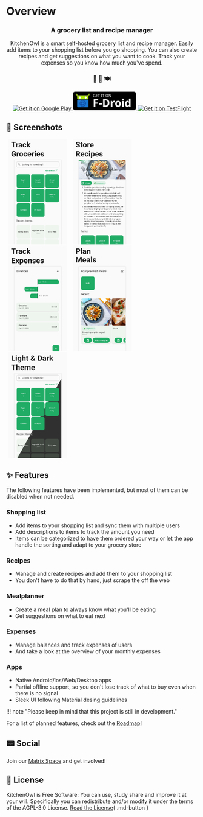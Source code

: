 # Overview

<h3 align="center">
  A grocery list and recipe manager
</h3>
<p align="center">
  KitchenOwl is a smart self-hosted grocery list and recipe manager. Easily add items to your shopping list before you go shopping. You can also create recipes and get suggestions on what you want to cook. Track your expenses so you know how much you've spend.
</p>
<h3 align="center">
 🍫 🥘 🍽
</h3>
<p align="center">
  <a href='https://play.google.com/store/apps/details?id=com.tombursch.kitchenowl'>
    <img alt='Get it on Google Play'  src='img/badges/playstore.png' style="height:50px"/>
  </a>
  <a href='https://f-droid.org/packages/com.tombursch.kitchenowl/'>
      <img alt='Get it on F-Droid' src='img/badges/f-droid.png' style="height:50px"/>
    </a>
  <a href='https://testflight.apple.com/join/x7LhltFw'>
    <img alt='Get it on TestFlight' src='img/badges/testflight.png' style="height:50px"/>
  </a>
</p>

## 📱 Screenshots

<img alt="Groceries page" src="img/screenshots/groceries.png" width="31%" hspace="5" />
<img alt="Recipe page" src="img/screenshots/recipe.png" width="31%" hspace="5" />
<img alt="Balance page" src="img/screenshots/balance.png" width="31%" hspace="5"/>
<img alt="Plan page" src="img/screenshots/plan.png" width="31%" hspace="5"/>
<img alt="Theme" src="img/screenshots/theme.png" width="31%" hspace="5"/>
<!-- <img alt="Suggestions page" src="img/screenshots/suggestions.png" width="31%" hspace="5"/> -->

## ✨ Features

The following features have been implemented, but most of them can be disabled when not needed.

### Shopping list

- Add items to your shopping list and sync them with multiple users
- Add descriptions to items to track the amount you need
- Items can be categorized to have them ordered your way or let the app handle the sorting and adapt to your grocery store

### Recipes

- Manage and create recipes and add them to your shopping list
- You don't have to do that by hand, just scrape the off the web

### Mealplanner

- Create a meal plan to always know what you'll be eating
- Get suggestions on what to eat next

### Expenses

- Manage balances and track expenses of users
- And take a look at the overview of your monthly expenses

### Apps

- Native Android/ios/Web/Desktop apps
- Partial offline support, so you don't lose track of what to buy even when there is no signal
- Sleek UI following Material desing guidelines

!!! note "Please keep in mind that this project is still in development."

For a list of planned features, check out the [Roadmap](roadmap.md)!

## 📟 Social

Join our [Matrix Space](https://matrix.to/#/#kitchenowl:matrix.org) and get involved!

## 📜 License

KitchenOwl is Free Software: You can use, study share and improve it at your will. Specifically you can redistribute and/or modify it under the terms of the AGPL-3.0 License.
[Read the License](about/license.md){ .md-button }
